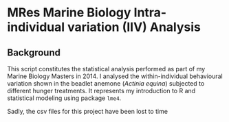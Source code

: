 # MRes Marine Biology Intra-individual variation (IIV) Analysis

## Background

This script constitutes the statistical analysis performed as part of my Marine Biology Masters in 2014. I analysed the within-individual behavioural variation shown in the beadlet anemone (*Actinia equina*) subjected to different hunger treatments. It represents my introduction to R and statistical modeling using package `lme4`.

Sadly, the csv files for this project have been lost to time
